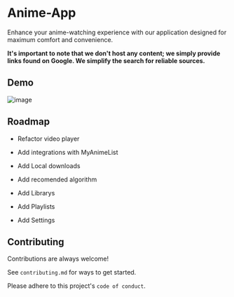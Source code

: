 
# Anime-App

Enhance your anime-watching experience with our application designed for maximum comfort and convenience. 

**It's important to note that we don't host any content; we simply provide links found on Google. We simplify the search for reliable sources.**

## Demo
![image](https://user-images.githubusercontent.com/59850361/174062100-0184129d-1d56-473a-8ded-77d510c3feb8.png)




## Roadmap

- Refactor video player

- Add integrations with MyAnimeList

- Add Local downloads

- Add recomended algorithm

- Add Librarys

- Add Playlists

- Add Settings


## Contributing

Contributions are always welcome!

See `contributing.md` for ways to get started.

Please adhere to this project's `code of conduct`.

